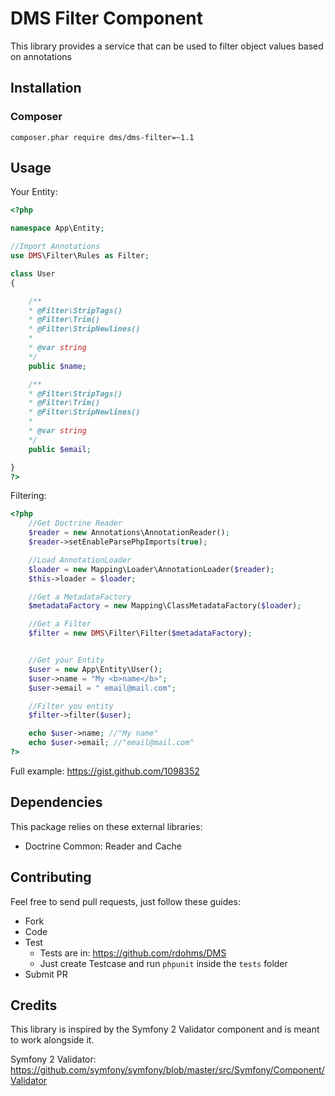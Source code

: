 # DMS Filter Component

This library provides a service that can be used to filter object values based on annotations

## Installation

### Composer

    composer.phar require dms/dms-filter=~1.1

## Usage

Your Entity:  

```php
<?php

namespace App\Entity;

//Import Annotations
use DMS\Filter\Rules as Filter;

class User
{

    /**
    * @Filter\StripTags()
    * @Filter\Trim()
    * @Filter\StripNewlines()
    *
    * @var string
    */
    public $name;

    /**
    * @Filter\StripTags()
    * @Filter\Trim()
    * @Filter\StripNewlines()
    *
    * @var string
    */
    public $email;

}
?>
```  

Filtering:

```php
<?php
    //Get Doctrine Reader
    $reader = new Annotations\AnnotationReader();
    $reader->setEnableParsePhpImports(true);

    //Load AnnotationLoader
    $loader = new Mapping\Loader\AnnotationLoader($reader);
    $this->loader = $loader;

    //Get a MetadataFactory
    $metadataFactory = new Mapping\ClassMetadataFactory($loader);

    //Get a Filter
    $filter = new DMS\Filter\Filter($metadataFactory);


    //Get your Entity
    $user = new App\Entity\User();
    $user->name = "My <b>name</b>";
    $user->email = " email@mail.com";

    //Filter you entity
    $filter->filter($user);

    echo $user->name; //"My name"
    echo $user->email; //"email@mail.com"
?>
```  

Full example: https://gist.github.com/1098352

## Dependencies

This package relies on these external libraries:

* Doctrine Common: Reader and Cache

## Contributing

Feel free to send pull requests, just follow these guides:

* Fork
* Code
* Test
    * Tests are in: https://github.com/rdohms/DMS
    * Just create Testcase and run `phpunit` inside the `tests` folder
* Submit PR

## Credits

This library is inspired by the Symfony 2 Validator component and is meant to work alongside it. 

Symfony 2 Validator: https://github.com/symfony/symfony/blob/master/src/Symfony/Component/Validator
